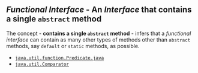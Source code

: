 ## *Functional Interface* - An *Interface* that contains a single `abstract` method
The concept - **contains a single `abstract` method** - infers that a *functional interface* can contain as many other types of methods other than `abstract` methods, say `default` or `static` methods, as possible.
* [`java.util.function.Predicate.java`](https://docs.oracle.com/javase/8/docs/api/java/util/function/Predicate.html)
* [`java.util.Comparator`](https://docs.oracle.com/javase/8/docs/api/java/util/Comparator.html)


